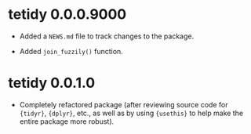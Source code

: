 
# tetidy 0.0.0.9000

* Added a `NEWS.md` file to track changes to the package.
+ Added `join_fuzzily()` function.

# tetidy 0.0.1.0

+ Completely refactored package (after reviewing source code
for `{tidyr}`, `{dplyr}`, etc., as well as by using `{usethis}` to help
make the entire package more robust).

